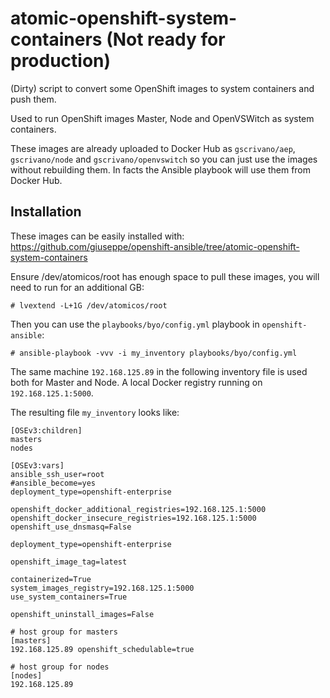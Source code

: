 # atomic-openshift-system-containers (Not ready for production)

(Dirty) script to convert some OpenShift images to system containers and push them.

Used to run OpenShift images Master, Node and OpenVSWitch as system containers.

These images are already uploaded to Docker Hub as `gscrivano/aep`, `gscrivano/node` and `gscrivano/openvswitch` so you can just use the images without rebuilding them.  In facts the Ansible playbook will use them from Docker Hub.

## Installation

These images can be easily installed with: https://github.com/giuseppe/openshift-ansible/tree/atomic-openshift-system-containers

Ensure /dev/atomicos/root has enough space to pull these images, you will need to run for an additional GB:
```
# lvextend -L+1G /dev/atomicos/root
```

Then you can use the `playbooks/byo/config.yml` playbook in `openshift-ansible`:

```
# ansible-playbook -vvv -i my_inventory playbooks/byo/config.yml
```

The same machine `192.168.125.89` in the following inventory file is
used both for Master and Node.  A local Docker registry running on
`192.168.125.1:5000`.

The resulting file `my_inventory` looks like:

```
[OSEv3:children]
masters
nodes

[OSEv3:vars]
ansible_ssh_user=root
#ansible_become=yes
deployment_type=openshift-enterprise

openshift_docker_additional_registries=192.168.125.1:5000
openshift_docker_insecure_registries=192.168.125.1:5000
openshift_use_dnsmasq=False

deployment_type=openshift-enterprise

openshift_image_tag=latest

containerized=True
system_images_registry=192.168.125.1:5000
use_system_containers=True

openshift_uninstall_images=False

# host group for masters
[masters]
192.168.125.89 openshift_schedulable=true

# host group for nodes
[nodes]
192.168.125.89
```
